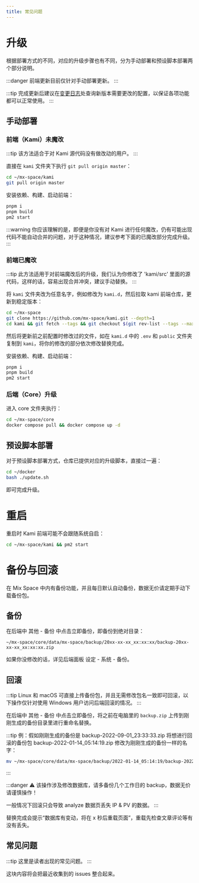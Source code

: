 ```yaml
---
title: 常见问题
---
```


# 升级

根据部署方式的不同，对应的升级步骤也有不同，分为手动部署和预设脚本部署两个部分说明。

:::danger
前端更新目前仅针对手动部署更新。
:::

:::tip
完成更新后建议在[变更日志](/changelog/)处查询新版本需要更改的配置，以保证各项功能都可以正常使用。
:::

## 手动部署

### 前端（Kami）未魔改

:::tip
该方法适合于对 Kami 源代码没有做改动的用户。
:::

直接在 `kami` 文件夹下执行 `git pull origin master`：

```bash
cd ~/mx-space/kami
git pull origin master
```

安装依赖、构建、启动前端：

```bash
pnpm i
pnpm build
pm2 start
```

:::warning
你应该理解的是，即便是你没有对 Kami 进行任何魔改，仍有可能出现代码不能自动合并的问题，对于这种情况，建议参考下面的已魔改部分完成升级。
:::

### 前端已魔改

:::tip
此方法适用于对前端魔改后的升级，我们认为你修改了 'kami/src' 里面的源代码，这样的话，容易出现合并冲突，建议手动替换。
:::

将 `kami` 文件夹改为任意名字，例如修改为 `kami.d`，然后拉取 kami 前端仓库，更新到稳定版本：

```bash
cd ~/mx-space
git clone https://github.com/mx-space/kami.git --depth=1
cd kami && git fetch --tags && git checkout $(git rev-list --tags --max-count=1)
```

然后将更新前之前配置时修改过的文件，如在 `kami.d` 中的 `.env` 和 `public` 文件夹复制到 `kami`，将你的修改的部分依次修改替换完成。

安装依赖、构建、启动前端：

```bash
pnpm i
pnpm build
pm2 start
```

### 后端（Core）升级

进入 core 文件夹执行：

```bash
cd ~/mx-space/core
docker compose pull && docker compose up -d
```

## 预设脚本部署

对于预设脚本部署方式，仓库已提供对应的升级脚本，直接过一遍：

```bash
cd ~/docker
bash ./update.sh
```

即可完成升级。

# 重启

重启时 Kami 前端可能不会跟随系统自启：

```bash
cd ~/mx-space/kami && pm2 start
```

# 备份与回滚

在 Mix Space 中内有备份功能，并且每日默认自动备份，数据无价请定期手动下载备份包。

## 备份

在后端中 其他 - 备份 中点击立即备份，即备份到绝对目录：

`~/mx-space/core/data/mx-space/backup/20xx-xx-xx_xx:xx:xx/backup-20xx-xx-xx_xx:xx:xx.zip`

如果你没修改的话，详见后端面板 设定 - 系统 - 备份。

## 回滚

:::tip
Linux 和 macOS 可直接上传备份包，并且无需修改包名一致即可回滚，以下操作仅针对使用 Windows 用户访问后端回滚的情况。
:::

在后端中 其他 - 备份 中点击立即备份，将之前在电脑里的 `backup.zip` 上传到刚刚生成的备份目录里进行重命名替换。

:::tip
例：假如刚刚生成的备份是 backup-2022-09-01_23:33:33.zip 将想进行回滚的备份包 backup-2022-01-14_05:14:19.zip 修改为刚刚生成的备份一样的名字：

```bash
mv ~/mx-space/core/data/mx-space/backup/2022-01-14_05:14:19/backup-2022-01-14_05:14:19.zip backup-2022-09-01_23:33:33.zip
```

:::

:::danger
⚠️ 该操作涉及修改数据库，请多备份几个工作日的 backup，数据无价请谨慎操作！

一般情况下回滚只会导致 analyze 数据页丢失 IP & PV 的数据。
:::

替换完成会提示“数据库有变动，将在 x 秒后重载页面”，重载先检查文章评论等有没有丢失。

## 常见问题

:::tip
这里是读者出现的常见问题。
:::

<!-- TODO : help rewrite -->

这块内容将会把最近收集到的 issues 整合起来。
